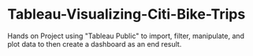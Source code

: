 # Tableau-Visualizing-Citi-Bike-Trips
Hands on Project using "Tableau Public" to import, filter, manipulate, and plot data to then create a dashboard as an end result. 
